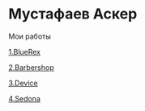
# Мустафаев Аскер
Мои работы

[1.BlueRex](https://mustafaev-a.github.io/BlueRex/ "Сайт на BT4")

[2.Barbershop](https://mustafaev-a.github.io/Barbershop/ "Сайт на HTML/CSS")

[3.Device](https://mustafaev-a.github.io/device/ "Сайт на HTML/CSS")

[4.Sedona](https://mustafaev-a.github.io/Sedona/ "Сайт на HTML/CSS")
